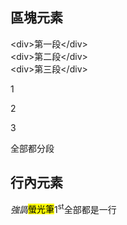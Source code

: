 ## 區塊元素
<div>&lt;div&gt;第一段&lt;/div&gt;</div>
<div>&lt;div&gt;第二段&lt;/div&gt;</div>
<div>&lt;div&gt;第三段&lt;/div&gt;</div>
<p>1</p>
<p>2</p>
<p>3</p>
全部都分段

## 行內元素
<em>強調</em><mark>螢光筆</mark>1<sup>st</sup>全部都是一行
